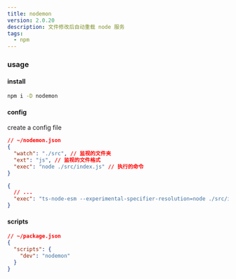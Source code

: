 ```yaml
---
title: nodemon
version: 2.0.20
description: 文件修改后自动重载 node 服务
tags: 
  - npm
---
```



### usage

#### install

```bash
npm i -D nodemon
```

#### config

create a config file

```json
// ~/nodemon.json
{
  "watch": "./src", // 监视的文件夹
  "ext": "js", // 监视的文件格式
  "exec": "node ./src/index.js" // 执行的命令
}
```

```json
{
  // ...
  "exec": "ts-node-esm --experimental-specifier-resolution=node ./src/index.ts"
}
```

#### scripts


```json
// ~/package.json
{
  "scripts": {
    "dev": "nodemon"
  }
}
```

